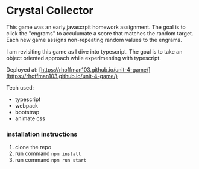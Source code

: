 # Crystal Collector

This game was an early javascrpit homework assignment. The goal is to click the "engrams" to acculumate a score that matches the random target. Each new game assigns non-repeating random values to the engrams.

I am revisiting this game as I dive into typescript. The goal is to take an object oriented approach while experimenting with typescript.

Deployed at: [https://rhoffman103.github.io/unit-4-game/](https://rhoffman103.github.io/unit-4-game/)

Tech used:
 * typescript
 * webpack
 * bootstrap
 * animate css

### installation instructions
1.  clone the repo
2.  run command ```npm install```
3.  run command ```npm run start```

